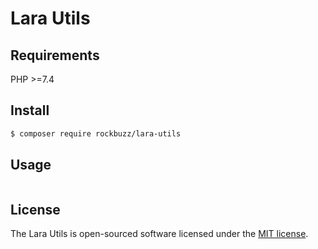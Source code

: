 # Lara Utils

## Requirements

PHP >=7.4

## Install

```bash
$ composer require rockbuzz/lara-utils
```
## Usage

```php

```
## License

The Lara Utils is open-sourced software licensed under the [MIT license](https://opensource.org/licenses/MIT).